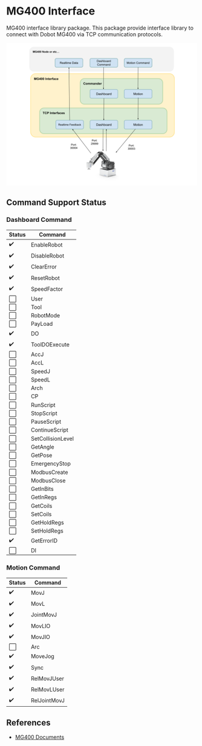 # MG400 Interface
MG400 interface library package.
This package provide interface library to connect with Dobot MG400 via TCP communication protocols.

![Image](../media/MG400Interface.svg)

## Command Support Status
### Dashboard Command
| Status               | Command           |
| -------------------- | ----------------- |
| :heavy_check_mark:   | EnableRobot       |
| :heavy_check_mark:   | DisableRobot      |
| :heavy_check_mark:   | ClearError        |
| :heavy_check_mark:   | ResetRobot        |
| :heavy_check_mark:   | SpeedFactor       |
| :white_large_square: | User              |
| :white_large_square: | Tool              |
| :white_large_square: | RobotMode         |
| :white_large_square: | PayLoad           |
| :heavy_check_mark:   | DO                |
| :heavy_check_mark:   | ToolDOExecute     |
| :white_large_square: | AccJ              |
| :white_large_square: | AccL              |
| :white_large_square: | SpeedJ            |
| :white_large_square: | SpeedL            |
| :white_large_square: | Arch              |
| :white_large_square: | CP                |
| :white_large_square: | RunScript         |
| :white_large_square: | StopScript        |
| :white_large_square: | PauseScript       |
| :white_large_square: | ContinueScript    |
| :white_large_square: | SetCollisionLevel |
| :white_large_square: | GetAngle          |
| :white_large_square: | GetPose           |
| :white_large_square: | EmergencyStop     |
| :white_large_square: | ModbusCreate      |
| :white_large_square: | ModbusClose       |
| :white_large_square: | GetInBits         |
| :white_large_square: | GetInRegs         |
| :white_large_square: | GetCoils          |
| :white_large_square: | SetCoils          |
| :white_large_square: | GetHoldRegs       |
| :white_large_square: | SetHoldRegs       |
| :heavy_check_mark:   | GetErrorID        |
| :white_large_square: | DI                |

### Motion Command
| Status               | Command      |
| -------------------- | ------------ |
| :heavy_check_mark:   | MovJ         |
| :heavy_check_mark:   | MovL         |
| :heavy_check_mark:   | JointMovJ    |
| :heavy_check_mark:   | MovLIO       |
| :heavy_check_mark:   | MovJIO       |
| :white_large_square: | Arc          |
| :heavy_check_mark:   | MoveJog      |
| :heavy_check_mark:   | Sync         |
| :heavy_check_mark:   | RelMovJUser  |
| :heavy_check_mark:   | RelMovLUser  |
| :heavy_check_mark:   | RelJointMovJ |

## References
- [MG400 Documents](https://www.dropbox.com/s/3sqgd2eew244fyf/TCPIP%20Protocol%20%20for%20CR%20Robot%20V2.0.pdf?dl=0)